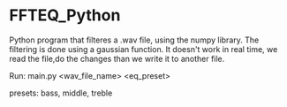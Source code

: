 # FFTEQ_Python

Python program that filteres a .wav file, using the numpy library.
The filtering is done using a gaussian function. It doesn't work in real time,
we read the file,do the changes than we write it to another file.

Run: main.py <wav_file_name>  <eq_preset>

presets: bass, middle, treble
